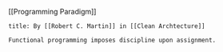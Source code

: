[[Programming Paradigm]]


```ad-note
title: By [[Robert C. Martin]] in [[Clean Archtecture]] 

Functional programming imposes discipline upon assignment.

```


